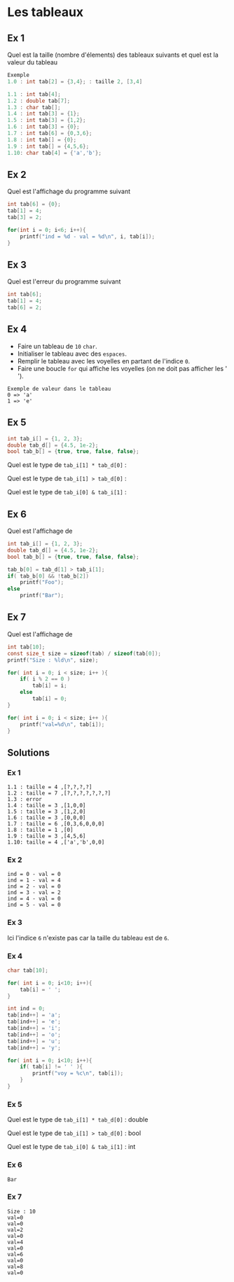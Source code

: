 # Les tableaux

## Ex 1

Quel est la taille (nombre d'élements) des tableaux suivants et quel est la valeur du tableau

```c
Exemple
1.0 : int tab[2] = {3,4}; : taille 2, [3,4]

1.1 : int tab[4];
1.2 : double tab[7];
1.3 : char tab[];
1.4 : int tab[3] = {1};
1.5 : int tab[3] = {1,2};
1.6 : int tab[3] = {0};
1.7 : int tab[6] = {0,3,6};
1.8 : int tab[] = {0};
1.9 : int tab[] = {4,5,6};
1.10: char tab[4] = {'a','b'};
```

## Ex 2

Quel est l'affichage du programme suivant

```c
int tab[6] = {0};
tab[1] = 4;
tab[3] = 2;

for(int i = 0; i<6; i++){
    printf("ind = %d - val = %d\n", i, tab[i]);
}
```

## Ex 3

Quel est l'erreur du programme suivant

```c
int tab[6];
tab[1] = 4;
tab[6] = 2;
```

## Ex 4

- Faire un tableau de `10` `char`.
- Initialiser le tableau avec des `espaces`.
- Remplir le tableau avec les voyelles en partant de l'indice `0`.
- Faire une boucle `for` qui affiche les voyelles
  (on ne doit pas afficher les ' ').

```console
Exemple de valeur dans le tableau
0 => 'a'
1 => 'e'
```

## Ex 5

```c
int tab_i[] = {1, 2, 3};
double tab_d[] = {4.5, 1e-2};
bool tab_b[] = {true, true, false, false};
```

Quel est le type de `tab_i[1] * tab_d[0]` :

Quel est le type de `tab_i[1] > tab_d[0]` :

Quel est le type de `tab_i[0] & tab_i[1]` :


## Ex 6

Quel est l'affichage de 

```c
int tab_i[] = {1, 2, 3};
double tab_d[] = {4.5, 1e-2};
bool tab_b[] = {true, true, false, false};

tab_b[0] = tab_d[1] > tab_i[1];
if( tab_b[0] && !tab_b[2])
    printf("Foo");
else
    printf("Bar");
```

## Ex 7

Quel est l'affichage de 

```c
int tab[10];
const size_t size = sizeof(tab) / sizeof(tab[0]);
printf("Size : %ld\n", size);

for( int i = 0; i < size; i++ ){
    if( i % 2 == 0 )
        tab[i] = i;
    else
        tab[i] = 0;
}

for( int i = 0; i < size; i++ ){
    printf("val=%d\n", tab[i]);
}
```


## Solutions

### Ex 1
```connsole
1.1 : taille = 4 ,[?,?,?,?]
1.2 : taille = 7 ,[?,?,?,?,?,?,?]
1.3 : error
1.4 : taille = 3 ,[1,0,0]
1.5 : taille = 3 ,[1,2,0]
1.6 : taille = 3 ,[0,0,0]
1.7 : taille = 6 ,[0,3,6,0,0,0]
1.8 : taille = 1 ,[0]
1.9 : taille = 3 ,[4,5,6]
1.10: taille = 4 ,['a','b',0,0]
```

### Ex 2

```console
ind = 0 - val = 0
ind = 1 - val = 4
ind = 2 - val = 0
ind = 3 - val = 2
ind = 4 - val = 0
ind = 5 - val = 0
```

### Ex 3

Ici l'indice `6` n'existe pas car la taille du tableau est de `6`.

### Ex 4

```c
char tab[10];

for( int i = 0; i<10; i++){
    tab[i] = ' ';
}

int ind = 0;
tab[ind++] = 'a';
tab[ind++] = 'e';
tab[ind++] = 'i';
tab[ind++] = 'o';
tab[ind++] = 'u';
tab[ind++] = 'y';

for( int i = 0; i<10; i++){
    if( tab[i] != ' ' ){
        printf("voy = %c\n", tab[i]);
    }
}
```

### Ex 5

Quel est le type de `tab_i[1] * tab_d[0]` : double

Quel est le type de `tab_i[1] > tab_d[0]` : bool

Quel est le type de `tab_i[0] & tab_i[1]` : int

### Ex 6
```console
Bar
```

### Ex 7
```console
Size : 10
val=0
val=0
val=2
val=0
val=4
val=0
val=6
val=0
val=8
val=0
```

